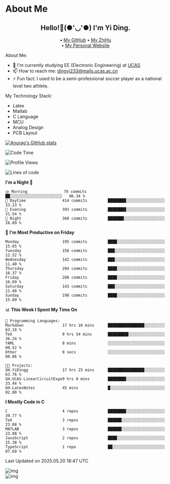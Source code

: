 # About Me

<h2 style="text-align:center;"> Hello!👋(●'◡'●) I'm Yi Ding.</h2>

<div style="text-align:center;">
  • <a href="https://github.com/YiDingg">My GitHub</a>
  • <a href="https://www.zhihu.com/people/YiDingg">My ZhiHu</a><br>
  • <a href="https://yidingg.github.io/YiDingg">My Personal Website</a><br>
</div>

About Me:
- 🔭 I'm currently studying EE (Electronic Engineering) at [UCAS](https://www.ucas.ac.cn/)
- 📫 How to reach me: dingyi233@mails.ucas.ac.cn
- ⚡ Fun fact: I used to be a semi-professional soccer player as a national level two athlete.

My Technology Stack:
- Latex
- Matlab
- C Language
- MCU 
- Analog Design
- PCB Layout


[![Anurag's GitHub stats](https://github-readme-stats.vercel.app/api?username=YiDingg)](https://github.com/anuraghazra/github-readme-stats)

<!--START_SECTION:waka-->
![Code Time](http://img.shields.io/badge/Code%20Time-1%2C157%20hrs%2030%20mins-blue)

![Profile Views](http://img.shields.io/badge/Profile%20Views-61-blue)

![Lines of code](https://img.shields.io/badge/From%20Hello%20World%20I%27ve%20Written-789.8%20thousand%20lines%20of%20code-blue)

**I'm a Night 🦉** 

```text
🌞 Morning                79 commits          ██░░░░░░░░░░░░░░░░░░░░░░░   06.34 % 
🌆 Daytime                414 commits         ████████░░░░░░░░░░░░░░░░░   33.23 % 
🌃 Evening                393 commits         ████████░░░░░░░░░░░░░░░░░   31.54 % 
🌙 Night                  360 commits         ███████░░░░░░░░░░░░░░░░░░   28.89 % 
```
📅 **I'm Most Productive on Friday** 

```text
Monday                   195 commits         ████░░░░░░░░░░░░░░░░░░░░░   15.65 % 
Tuesday                  156 commits         ███░░░░░░░░░░░░░░░░░░░░░░   12.52 % 
Wednesday                142 commits         ███░░░░░░░░░░░░░░░░░░░░░░   11.40 % 
Thursday                 204 commits         ████░░░░░░░░░░░░░░░░░░░░░   16.37 % 
Friday                   208 commits         ████░░░░░░░░░░░░░░░░░░░░░   16.69 % 
Saturday                 143 commits         ███░░░░░░░░░░░░░░░░░░░░░░   11.48 % 
Sunday                   198 commits         ████░░░░░░░░░░░░░░░░░░░░░   15.89 % 
```


📊 **This Week I Spent My Time On** 

```text
💬 Programming Languages: 
Markdown                 17 hrs 16 mins      ████████████████░░░░░░░░░   63.18 % 
TeX                      9 hrs 54 mins       █████████░░░░░░░░░░░░░░░░   36.24 % 
YAML                     8 mins              ░░░░░░░░░░░░░░░░░░░░░░░░░   00.52 % 
Other                    0 secs              ░░░░░░░░░░░░░░░░░░░░░░░░░   00.06 % 

🐱‍💻 Projects: 
GH.YiDingg               17 hrs 25 mins      ████████████████░░░░░░░░░   63.76 % 
GH.UCAS-LinearCircuitExpe9 hrs 8 mins        ████████░░░░░░░░░░░░░░░░░   33.44 % 
GH.LatexNotes            45 mins             █░░░░░░░░░░░░░░░░░░░░░░░░   02.80 % 
```

**I Mostly Code in C** 

```text
C                        4 repos             ████████░░░░░░░░░░░░░░░░░   30.77 % 
TeX                      3 repos             ██████░░░░░░░░░░░░░░░░░░░   23.08 % 
MATLAB                   3 repos             ██████░░░░░░░░░░░░░░░░░░░   23.08 % 
JavaScript               2 repos             ████░░░░░░░░░░░░░░░░░░░░░   15.38 % 
TypeScript               1 repo              ██░░░░░░░░░░░░░░░░░░░░░░░   07.69 % 
```




 Last Updated on 2025.05.20 18:47 UTC
<!--END_SECTION:waka-->

<!-- Coding activity over the last year -->
<div class='center'><img src='https://wakatime.com/share/@YiDingg/260601e0-8e46-41ab-9832-d4d0ae5fd0bd.svg' alt='img'/></div>

<!-- Languages over the last year -->
<div class='center'><img src='https://wakatime.com/share/@YiDingg/99546fa3-4cc3-4808-ab6e-13f38e27aba1.svg' alt='img'/></div>
